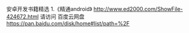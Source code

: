安卓开发书籍精选
1.《精通android》   http://www.ed2000.com/ShowFile-424672.html
  请访问 百度云网盘  https://pan.baidu.com/disk/home#list/path=%2F
